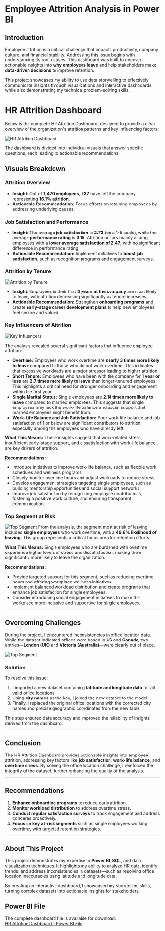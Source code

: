 # Employee Attrition Analysis in Power BI

## Introduction
Employee attrition is a critical challenge that impacts productivity, company culture, and financial stability. Addressing this issue begins with understanding its root causes. This dashboard was built to uncover actionable insights into **why employees leave** and help stakeholders make **data-driven decisions** to improve retention.

This project showcases my ability to use data storytelling to effectively communicate insights through visualizations and interactive dashboards, while also demonstrating my technical problem-solving skills.

# HR Attrition Dashboard

Below is the complete HR Attrition Dashboard, designed to provide a clear overview of the organization's attrition patterns and key influencing factors:

![HR Attrition Dashboard](dashboard.PNG)

The dashboard is divided into individual visuals that answer specific questions, each leading to actionable recommendations.

## Visuals Breakdown

### Attrition Overview
- **Insight:** Out of **1,470 employees**, **237** have left the company, representing **16.1% attrition**.
- **Actionable Recommendation:** Focus efforts on retaining employees by addressing underlying causes.

### Job Satisfaction and Performance
- **Insight:** The average **job satisfaction** is **2.73** (on a 1-5 scale), while the average **performance rating** is **3.15**. Attrition occurs mainly among employees with a **lower average satisfaction of 2.47**, with no significant difference in performance rating.
- **Actionable Recommendation:** Implement initiatives to **boost job satisfaction**, such as recognition programs and engagement surveys.

### Attrition by Tenure
![Attrition by Tenure](tenure.PNG)
- **Insight:** Employees in their first **3 years at the company** are most likely to leave, with attrition decreasing significantly as tenure increases.
- **Actionable Recommendation:** Strengthen **onboarding programs** and create **early-stage career development plans** to help new employees feel secure and valued.

### Key Influencers of Attrition
![Key Influencers](influencer.PNG)

The analysis revealed several significant factors that influence employee attrition:

- **Overtime:** Employees who work overtime are **nearly 3 times more likely to leave** compared to those who do not work overtime. This indicates that excessive workloads are a major stressor leading to higher attrition.  
- **Short Tenure:** Employees who have been with the company for **1 year or less** are **2.7 times more likely to leave** than longer-tenured employees. This highlights a critical need for stronger onboarding and engagement within the first year.  
- **Single Marital Status:** Single employees are **2.18 times more likely to leave** compared to married employees. This suggests that single employees may lack the work-life balance and social support that married employees might benefit from.  
- **Work-Life Balance and Job Satisfaction:** Poor work-life balance and job satisfaction of 1 or below are significant contributors to attrition, especially among the employees who have already left.  

**What This Means:** These insights suggest that work-related stress, insufficient early-stage support, and dissatisfaction with work-life balance are key drivers of attrition.  

**Recommendations:**
- Introduce initiatives to improve work-life balance, such as flexible work schedules and wellness programs.  
- Closely monitor overtime hours and adjust workloads to reduce stress.  
- Develop engagement strategies targeting single employees, such as building mentorship opportunities and social support networks.  
- Improve job satisfaction by recognizing employee contributions, fostering a positive work culture, and ensuring transparent communication.

### Top Segment at Risk
![Top Segment](segment1.PNG)
From the analysis, the segment most at risk of leaving includes **single employees** who work overtime, with a **49.6% likelihood of leaving**. This group represents a critical focus area for retention efforts.  

**What This Means:** Single employees who are burdened with overtime experience higher levels of stress and dissatisfaction, making them significantly more likely to leave the organization.  

**Recommendations:**
- Provide targeted support for this segment, such as reducing overtime hours and offering workplace wellness initiatives.  
- Implement balanced workload distribution and create programs that enhance job satisfaction for single employees.  
- Consider introducing social engagement initiatives to make the workplace more inclusive and supportive for single employees.  

---

## Overcoming Challenges

During the project, I encountered inconsistencies in office location data. While the dataset indicated offices were based in **US** and **Canada**, two entries—**London (UK)** and **Victoria (Australia)**—were clearly out of place.

![Top Segment](map.PNG)

### Solution
To resolve this issue:
1. I imported a new dataset containing **latitude and longitude data** for all valid office locations.
2. Using **city names** as the key, I joined the new dataset to the model.
3. Finally, I replaced the original office locations with the corrected city names and precise geographic coordinates from the new table.

This step ensured data accuracy and improved the reliability of insights derived from the dashboard.

---

## Conclusion

The HR Attrition Dashboard provides actionable insights into employee attrition, addressing key factors like **job satisfaction**, **work-life balance**, and **overtime stress**. By solving the office location challenge, I reinforced the integrity of the dataset, further enhancing the quality of the analysis.

---

## Recommendations
1. **Enhance onboarding programs** to reduce early attrition.
2. **Monitor workload distribution** to address overtime stress.
3. **Conduct regular satisfaction surveys** to track engagement and address concerns proactively.
4. **Focus on key at-risk segments** such as single employees working overtime, with targeted retention strategies.

---

## About This Project
This project demonstrates my expertise in **Power BI**, **SQL**, and data visualization techniques. It highlights my ability to analyze HR data, identify trends, and address inconsistencies in datasets—such as resolving office location inaccuracies using latitude and longitude data. 

By creating an interactive dashboard, I showcased my storytelling skills, turning complex datasets into actionable insights for stakeholders.

## Power BI File  

The complete dashboard file is available for download:  
[HR Attrition Dashboard - Power BI File](HR%20dashboard.pbix)
